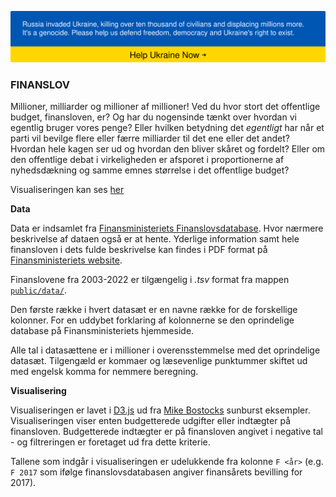 [![Stand With Ukraine](https://raw.githubusercontent.com/vshymanskyy/StandWithUkraine/main/banner2-direct.svg)](https://vshymanskyy.github.io/StandWithUkraine/)


### FINANSLOV

Millioner, milliarder og millioner af millioner! Ved du hvor stort det offentlige budget, finansloven, er? Og har du nogensinde tænkt over hvordan vi egentlig bruger vores penge? Eller hvilken betydning det _egentligt_ har når et parti vil bevilge flere eller færre milliarder til det ene eller det andet? Hvordan hele kagen ser ud og hvordan den bliver skåret og fordelt? Eller om den offentlige debat i virkeligheden er afsporet i proportionerne af nyhedsdækning og samme emnes størrelse i det offentlige budget?

Visualiseringen kan ses [her](https://kalkun.github.io/finansloven/public/)

**Data**

Data er indsamlet fra [Finansministeriets Finanslovsdatabase](http://www.oes-cs.dk/olapdatabase/finanslov/index.cgi).
Hvor nærmere beskrivelse af dataen også er at hente. Yderlige information samt hele finansloven i dets fulde beskrivelse kan findes i PDF format på 
[Finansministeriets website](https://www.fm.dk/publikationer/2016/finanslov-for-2016).

Finanslovene fra 2003-2022 er tilgængelig i _.tsv_ format fra mappen [`public/data/`](https://github.com/kalkun/finansloven/tree/master/public/data).

Den første række i hvert datasæt er en navne række for de forskellige kolonner. For en uddybet forklaring af kolonnerne se den oprindelige database på Finansministeriets hjemmeside.

Alle tal i datasættene er i millioner i overensstemmelse med det oprindelige datasæt. Tilgengæld er kommaer og læsevenlige punktummer skiftet ud med engelsk komma for nemmere beregning.

**Visualisering**

Visualiseringen er lavet i [D3.js](https://d3js.org/) ud fra [Mike Bostocks](https://bost.ocks.org/mike/) sunburst eksempler. Visualiseringen viser enten budgetterede udgifter eller indtægter på finansloven. Budgetterede indtægter er på finansloven angivet i negative tal - og filtreringen er foretaget ud fra dette kriterie.

Tallene som indgår i visualiseringen er udelukkende fra kolonne `F <år>` (e.g. `F 2017` som ifølge finanslovsdatabasen angiver finansårets bevilling for 2017).

